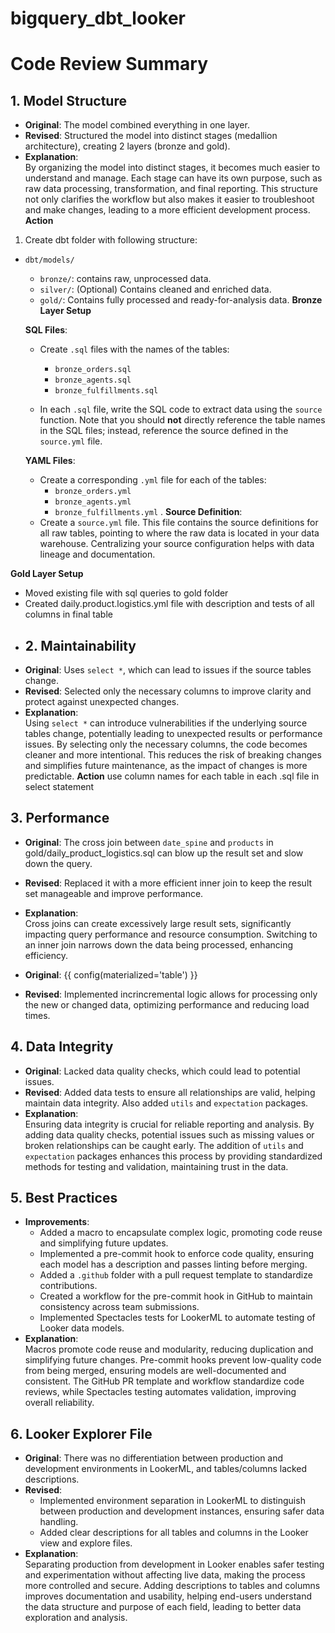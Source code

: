 # bigquery_dbt_looker

# Code Review Summary

## 1. Model Structure
- **Original**: The model combined everything in one layer.
- **Revised**: Structured the model into distinct stages (medallion architecture), creating 2 layers (bronze and gold).
- **Explanation**:  
  By organizing the model into distinct stages, it becomes much easier to understand and manage.
  Each stage can have its own purpose, such as raw data processing, transformation, and final reporting.
  This structure not only clarifies the workflow but also makes it easier to troubleshoot and make changes, leading to a more efficient development process.
  **Action**
1. Create dbt folder with following structure: 
- `dbt/models/`
  - `bronze/`: contains raw, unprocessed data.
  - `silver/`: (Optional) Contains cleaned and enriched data.
  - `gold/`: Contains fully processed and ready-for-analysis data.
**Bronze Layer Setup**

   **SQL Files**:
   - Create `.sql` files with the names of the tables:
     - `bronze_orders.sql`
     - `bronze_agents.sql`
     - `bronze_fulfillments.sql`

   - In each `.sql` file, write the SQL code to extract data using the `source` function. Note that you should **not** directly reference the table names in the SQL files; instead, reference the source defined in the `source.yml` file.

  **YAML Files**:
   - Create a corresponding `.yml` file for each of the tables:
     - `bronze_orders.yml`
     - `bronze_agents.yml`
     - `bronze_fulfillments.yml`
.
  **Source Definition**:
   - Create a `source.yml` file. This file contains the source definitions for all raw tables, pointing to where the raw data is located in your data warehouse. Centralizing your source configuration helps with data lineage and documentation.

**Gold Layer Setup**
- Moved existing file with sql queries to gold folder
- Created daily.product.logistics.yml file with description and tests of all columns in final table
- 
  ## 2. Maintainability
- **Original**: Uses `select *`, which can lead to issues if the source tables change.
- **Revised**: Selected only the necessary columns to improve clarity and protect against unexpected changes.
- **Explanation**:  
  Using `select *` can introduce vulnerabilities if the underlying source tables change, potentially leading to unexpected results or performance issues.
   By selecting only the necessary columns, the code becomes cleaner and more intentional. This reduces the risk of breaking changes and simplifies future maintenance, as the impact of changes is more predictable.
   **Action**
  use column names for each table in each .sql file in select statement

## 3. Performance
- **Original**: The cross join between `date_spine` and `products` in gold/daily_product_logistics.sql can blow up the result set and slow down the query.
- **Revised**: Replaced it with a more efficient inner join to keep the result set manageable and improve performance.
- **Explanation**:  
  Cross joins can create excessively large result sets, significantly impacting query performance and resource consumption. Switching to an inner join narrows down the data being processed, enhancing efficiency.

- **Original**: {{ config(materialized='table') }}
- **Revised**: Implemented incrincremental logic allows for processing only the new or changed data, optimizing performance and reducing load times.
  


## 4. Data Integrity
- **Original**: Lacked data quality checks, which could lead to potential issues.
- **Revised**: Added data tests to ensure all relationships are valid, helping maintain data integrity. Also added `utils` and `expectation` packages.
- **Explanation**:  
  Ensuring data integrity is crucial for reliable reporting and analysis. By adding data quality checks, potential issues such as missing values or broken relationships can be caught early. The addition of `utils` and `expectation` packages enhances this process by providing standardized methods for testing and validation, maintaining trust in the data.

## 5. Best Practices
- **Improvements**:  
  - Added a macro to encapsulate complex logic, promoting code reuse and simplifying future updates.
  - Implemented a pre-commit hook to enforce code quality, ensuring each model has a description and passes linting before merging.
  - Added a `.github` folder with a pull request template to standardize contributions.
  - Created a workflow for the pre-commit hook in GitHub to maintain consistency across team submissions.
  - Implemented Spectacles tests for LookerML to automate testing of Looker data models.
- **Explanation**:  
  Macros promote code reuse and modularity, reducing duplication and simplifying future changes. Pre-commit hooks prevent low-quality code from being merged, ensuring models are well-documented and consistent. The GitHub PR template and workflow standardize code reviews, while Spectacles testing automates validation, improving overall reliability.

## 6. Looker Explorer File
- **Original**: There was no differentiation between production and development environments in LookerML, and tables/columns lacked descriptions.
- **Revised**:  
  - Implemented environment separation in LookerML to distinguish between production and development instances, ensuring safer data handling.
  - Added clear descriptions for all tables and columns in the Looker view and explore files.
- **Explanation**:  
  Separating production from development in Looker enables safer testing and experimentation without affecting live data, making the process more controlled and secure. Adding descriptions to tables and columns improves documentation and usability, helping end-users understand the data structure and purpose of each field, leading to better data exploration and analysis.
